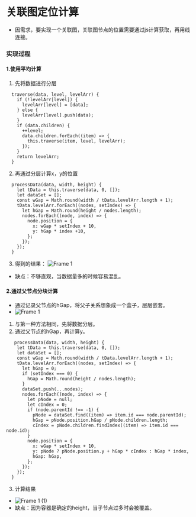 # 关联图定位计算
- 因需求，要实现一个关联图，关联图节点的位置需要通过js计算获取，再用线连接。
### 实现过程
#### 1.使用平均计算
1. 先将数据进行分层
  ```
    traverse(data, level, levelArr) {
      if (!levelArr[level]) {
        levelArr[level] = [data];
      } else {
        levelArr[level].push(data);
      }
      if (data.children) {
        ++level;
        data.children.forEach((item) => {
          this.traverse(item, level, levelArr);
        });
      }
      return levelArr;
    }
  ```
2. 再通过分层计算x，y的位置
  ```
    processData(data, width, height) {
      let tData = this.traverse(data, 0, []);
      let dataSet = [];
      const wGap = Math.round(width / tData.levelArr.length + 1);
      tData.levelArr.forEach((nodes, setIndex) => {
        let hGap = Math.round(height / nodes.length);
        nodes.forEach((node, index) => {
          node.position = {
            x: wGap * setIndex + 10,
            y: hGap * index +10,
          };
        });
      });
    }
  ```
3. 得到的结果：
![Frame 1](https://user-images.githubusercontent.com/53132020/129502142-65a1267b-970f-42cf-accd-912411eb04d5.png)

- 缺点：不够直观，当数据量多的时候容易混乱。

#### 2.通过父节点分块计算
- 通过记录父节点的hGap，将父子关系想象成一个盒子，层层嵌套。
- ![Frame 1](https://user-images.githubusercontent.com/53132020/129333890-10b651b4-4f71-43a9-89b0-3040e28a8383.png)
1. 与第一种方法相同，先将数据分层。
2. 通过父节点的hGap，再计算y。
  ```
     processData(data, width, height) {
      let tData = this.traverse(data, 0, []);
      let dataSet = [];
      const wGap = Math.round(width / tData.levelArr.length + 1);
      tData.levelArr.forEach((nodes, setIndex) => {
        let hGap = 0;
        if (setIndex === 0) {
          hGap = Math.round(height / nodes.length);
        }
        dataSet.push(...nodes);
        nodes.forEach((node, index) => {
          let pNode = null;
          let cIndex = 0;
          if (node.parentId !== -1) {
            pNode = dataSet.find((item) => item.id === node.parentId);
            hGap = pNode.position.hGap / pNode.children.length;
            cIndex = pNode.children.findIndex((item) => item.id === node.id);
          }
          node.position = {
            x: wGap * setIndex + 10,
            y: pNode ? pNode.position.y + hGap * cIndex : hGap * index,
            hGap: hGap,
          };
        });
      });
    }
  ```
3. 计算结果
- ![Frame 1 (1)](https://user-images.githubusercontent.com/53132020/129335156-650f2b73-4683-4da3-b45f-b89f264e6e79.png)
- 缺点：因为容器是确定的height，当子节点过多时会被覆盖。


